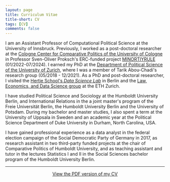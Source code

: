 ```yaml
---
layout: page
title: Curriculum Vitae
title-short: CV
tags: [CV]
comments: false
---
```


I am an Assistant Professor of Computational Political Science at the University of Innsbruck.
Previously, I worked as a post-doctoral researcher at the [Cologne Center for Comparative Politics of the University of Cologne](https://cccp.uni-koeln.de/ "Cologne Center for Comparative Politics") in Professor Sven-Oliver Proksch's ERC-funded project [MINORTIYRULE](https://cordis.europa.eu/project/id/101002115/en "ERC: 'Democracy without Majorities: Political Representation under Minority Rule'") (01/2022-07/2024).
I earned my PhD at the [Department of Political Science of the University of Zurich](https://www.ipz.uzh.ch/en.html), where I was a member of Tarik Abou-Chadi's research group (05/2018 - 12/2021).
As a PhD and post-doctoral researcher, I visited the [Hertie School's *Data Science Lab*](https://www.hertie-school.org/en/datasciencelab "Hertie School: Data Science Lab") in Berlin and the [Law, Economics, and Data Science group](https://lawecondata.ethz.ch/) at the ETH Zurich.

I have studied 
Political Science and Sociology at the Humboldt University Berlin, 
and 
International Relations in the a joint master's program
of the Freie Universität Berlin, the Humboldt University Berlin and the University of Potsdam.
During my bachelor and master studies, I also spent a term at the University of Uppsala in Sweden and an academic year at the Political Science Department of Duke University in Durham, North Carolina, USA.

I have gained professional experience as a data analyst in the federal election campaign of the Social Democratic Party of Germany in 2017, as research assistant in two third-party funded projects at the chair of Comparative Politics of Humboldt University, and as teaching assistant and tutor in the lectures Statistics I and II in the Social Sciences bachelor program of the Humboldt University Berlin.

------
<center>
<a class="btn zoombtn" href="{{ site.url }}/download/hauke_licht_cv.pdf">View the PDF version of my CV</a>
</center>
